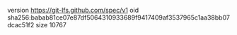 version https://git-lfs.github.com/spec/v1
oid sha256:babab81ce07e87df5064310933689f9417409af3537965c1aa38bb07dcac51f2
size 10767
